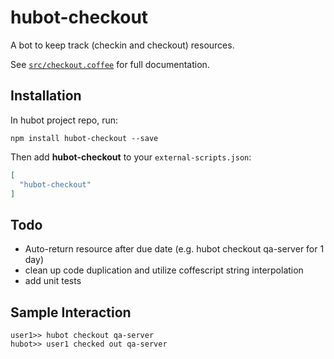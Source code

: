 # hubot-checkout

A bot to keep track (checkin and checkout) resources.

See [`src/checkout.coffee`](src/checkout.coffee) for full documentation.

## Installation

In hubot project repo, run:

`npm install hubot-checkout --save`

Then add **hubot-checkout** to your `external-scripts.json`:

```json
[
  "hubot-checkout"
]
```

## Todo

- Auto-return resource after due date (e.g. hubot checkout qa-server for 1 day)
- clean up code duplication and utilize coffescript string interpolation
- add unit tests

## Sample Interaction

```
user1>> hubot checkout qa-server 
hubot>> user1 checked out qa-server
```
